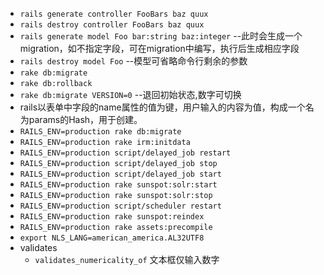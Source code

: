 - `rails generate controller FooBars baz quux`
- `rails destroy controller FooBars baz quux`
- `rails generate model Foo bar:string baz:integer`	--此时会生成一个migration，如不指定字段，可在migration中编写，执行后生成相应字段
- `rails destroy model Foo`	--模型可省略命令行剩余的参数
- `rake db:migrate`
- `rake db:rollback`
- `rake db:migrate VERSION=0` --退回初始状态,数字可切换
- rails以表单中字段的name属性的值为键，用户输入的内容为值，构成一个名为params的Hash，用于创建。
- `RAILS_ENV=production rake db:migrate`
- `RAILS_ENV=production rake irm:initdata`
- `RAILS_ENV=production script/delayed_job restart`
- `RAILS_ENV=production script/delayed_job stop`
- `RAILS_ENV=production script/delayed_job start`
- `RAILS_ENV=production rake sunspot:solr:start`
- `RAILS_ENV=production rake sunspot:solr:stop`
- `RAILS_ENV=production script/scheduler restart`
- `RAILS_ENV=production rake sunspot:reindex`
- `RAILS_ENV=production rake assets:precompile`
- `export NLS_LANG=american_america.AL32UTF8`
- validates
    - `validates_numericality_of`	文本框仅输入数字
